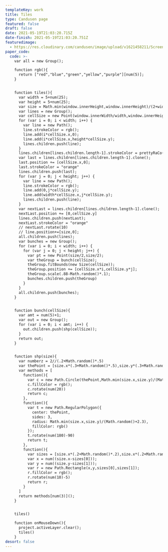 ```yaml
---
templateKey: work
title: Tiles
type: Candusen page
featured: false
draft: false
date: 2021-05-19T21:03:20.715Z
date-finish: 2021-05-19T21:03:20.751Z
featuredimage:
  - https://res.cloudinary.com/candusen/image/upload/v1621458211/Screen_Shot_2021-05-19_at_5.03.14_PM_scslq5.png
paper_code:
  code: >-
    var all = new Group();

    function rgb(){
      return ["red","blue","green","yellow","purple"][num(5)];
    }


    function tiles(){
      var width = 5+num(25);
      var height = 5+num(25);
      var size = Math.min(window.innerHeight,window.innerHeight)/(2+width)
      var lines = new Group();
      var cellSize = new Point(window.innerWidth/width,window.innerHeight/height);
      for (var i = 0; i < width; i++) {
        var line = new Path();
        line.strokeColor = rgb();
        line.add(i*cellSize.x,0);
        line.add(i*cellSize.x,height*cellSize.y);
        lines.children.push(line);
      }
      lines.children[lines.children.length-1].strokeColor = prettyRaCo();
      var last = lines.children[lines.children.length-1].clone();
      last.position += [cellSize.x,0];
      last.strokeColor = "orange"
      lines.children.push(last);
      for (var j = 0; j < height; j++) {
        var line = new Path();
        line.strokeColor = rgb();
        line.add(0,j*cellSize.y);
        line.add(width*cellSize.x,j*cellSize.y);
        lines.children.push(line);
      }
      var nextLast = lines.children[lines.children.length-1].clone();
      nextLast.position += [0,cellSize.y]
      lines.children.push(nextLast);
      nextLast.strokeColor = "orange"
      // nextLast.rotate(10)
      // line.position+=[size,0];
      all.children.push(lines);
      var bunches = new Group();
      for (var i = 0; i < width; i++) {
        for (var j = 0; j < height; j++) {
          var pt = new Point(size/2,size/2);
          var theGroup = bunch(cellSize);
          theGroup.fitBounds(new Size(cellSize));
          theGroup.position += [cellSize.x*i,cellSize.y*j];
          theGroup.scale(.88-Math.random()*.1);
          bunches.children.push(theGroup)
        }
      }
      all.children.push(bunches);
    }


    function bunch(cellSize){
      var amt = num(5)+1;
      var out = new Group();
      for (var i = 0; i < amt; i++) {
        out.children.push(shp(cellSize));
      }
      return out;
    }


    function shp(size){
      var numberz = 2//(.2+Math.random()*.5)
      var thePoint = [size.x*(.3+Math.random()*.5),size.y*(.3+Math.random()*.5)]//[numberz*size.x,numberz.y*size];
      var methods = [
        function(){
          var c = new Path.Circle(thePoint,Math.min(size.x,size.y)/(Math.random()+3));
          c.fillColor = rgb();
          c.rotate(num(20))
          return c;
        },
        function(){
          var t = new Path.RegularPolygon({
            center: thePoint,
            sides: 3,
            radius: Math.min(size.x,size.y)/(Math.random()+2.3),
            fillColor: rgb()
          });
          t.rotate(num(180)-90)
          return t;
        },
        function(){
          var sizes = [size.x*(.2+Math.random()*.2),size.x*(.2+Math.random()*.2)];
          var x = num((size.x-sizes[0]));
          var y = num((size.y-sizes[1]));
          var r = new Path.Rectangle(x,y,sizes[0],sizes[1]);
          r.fillColor = rgb();
          r.rotate(num(10)-5)
          return r;
        }
      ]
      return methods[num(3)]();
    }


    tiles()

    function onMouseDown(){
      project.activeLayer.clear();
      tiles()
    }
desort: false
---
```

